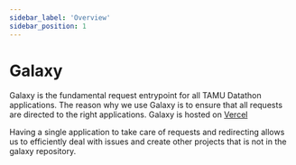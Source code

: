```yaml
---
sidebar_label: 'Overview'
sidebar_position: 1
---
```

# Galaxy

Galaxy is the fundamental request entrypoint for all TAMU Datathon applications. The reason why we use Galaxy is to ensure that all requests are directed to the right applications. Galaxy is hosted on [Vercel](https://vercel.com/)

Having a single application to take care of requests and redirecting allows us to efficiently deal with issues and create other projects that is not in the galaxy repository.
